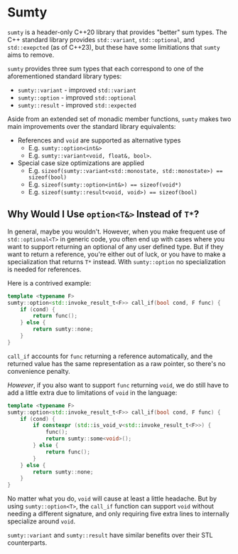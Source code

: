 # Sumty

`sumty` is a header-only C++20 library that provides "better" sum types.
The C++ standard library provides `std::variant`, `std::optional`, and
`std::exepcted` (as of C++23), but these have some limitiations that
`sumty` aims to remove.

`sumty` provides three sum types that each correspond to one of the
aforementioned standard library types:

* `sumty::variant` - improved `std::variant`
* `sumty::option` - improved `std::optional`
* `sumty::result` - improved `std::expected`

Aside from an extended set of monadic member functions, `sumty` makes
two main improvements over the standard library equivalents:

* References and `void` are supported as alternative types
  * E.g. `sumty::option<int&>`
  * E.g. `sumty::variant<void, float&, bool>`.
* Special case size optimizations are applied
  * E.g. `sizeof(sumty::variant<std::monostate, std::monostate>) == sizeof(bool)`
  * E.g. `sizeof(sumty::option<int&>) == sizeof(void*)`
  * E.g. `sizeof(sumty::result<void, void>) == sizeof(bool)`

## Why Would I Use `option<T&>` Instead of `T*`?
In general, maybe you wouldn't. However, when you make frequent use of
`std::optional<T>` in generic code, you often end up with cases where you
want to support returning an optional of any user defined type. But if
they want to return a reference, you're either out of luck, or you have
to make a specialization that returns `T*` instead. With `sumty::option`
no specialization is needed for references.

Here is a contrived example:
```cpp
template <typename F>
sumty::option<std::invoke_result_t<F>> call_if(bool cond, F func) {
    if (cond) {
        return func();
    } else {
        return sumty::none;
    }
}
```

`call_if` accounts for `func` returning a reference automatically, and
the returned value has the same representation as a raw pointer, so
there's no convenience penalty.

_However_, if you also want to support `func` returning `void`, we do
still have to add a little extra due to limitations of `void` in the
language:
```cpp
template <typename F>
sumty::option<std::invoke_result_t<F>> call_if(bool cond, F func) {
    if (cond) {
        if constexpr (std::is_void_v<std::invoke_result_t<F>>) {
            func();
            return sumty::some<void>();
        } else {
            return func();
        }
    } else {
        return sumty::none;
    }
}
```

No matter what you do, `void` will cause at least a little headache.
But by using `sumty::option<T>`, the `call_if` function can support
`void` without needing a different signature, and only requiring
five extra lines to internally specialize around `void`.

`sumty::variant` and `sumty::result` have similar benefits over their
STL counterparts.
